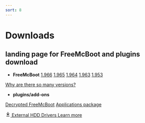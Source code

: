 ```yaml
---
sort: 8
---
```



# Downloads
## landing page for FreeMcBoot and plugins download

- __FreeMcBoot__
<a class="btn btn-outline" type="button" href="https://github.com/israpps/FreeMcBoot-Installer/releases/download/latest/FMCB-1966.7z">1.966</a>
<a class="btn btn-outline" type="button" href="https://github.com/israpps/FreeMcBoot-Installer/releases/download/latest/FMCB-1965.7z">1.965</a>
<a class="btn btn-outline" type="button" href="https://github.com/israpps/FreeMcBoot-Installer/releases/download/latest/FMCB-1964.7z">1.964</a>
<a class="btn btn-outline" type="button" href="https://github.com/israpps/FreeMcBoot-Installer/releases/download/latest/FMCB-1963.7z">1.963</a>
<a class="btn btn-outline" type="button" href="https://github.com/israpps/FreeMcBoot-Installer/releases/download/latest/FMCB-1953.7z">1.953</a>


<a class="btn btn-primary" type="button" href="https://israpps.github.io/FreeMcBoot-Installer/test/6_FAQ.html#why-are-there-so-many-versions-of-freemcboot-on-the-download-page">Why are there so many versions?</a>

<!---
<div style="margin-bottom: 100px">
  <details class="dropdown details-reset details-overlay d-inline-block">
    <summary class="btn" aria-haspopup="true">
      FreeMcBoot
      <div class="dropdown-caret"></div>
    </summary>

    <ul class="dropdown-menu dropdown-menu-se">
      <li><a class="dropdown-item" href="https://github.com/israpps/FreeMcBoot-Installer/releases/download/latest/FMCB-1966.7z">1.966</a></li>
      <li><a class="dropdown-item" href="https://github.com/israpps/FreeMcBoot-Installer/releases/download/latest/FMCB-1965.7z">1.965</a></li>
      <li><a class="dropdown-item" href="https://github.com/israpps/FreeMcBoot-Installer/releases/download/latest/FMCB-1964.7z">1.964</a></li>
      <li><a class="dropdown-item" href="https://github.com/israpps/FreeMcBoot-Installer/releases/download/latest/FMCB-1963.7z">1.963</a></li>
      <li><a class="dropdown-item" href="https://github.com/israpps/FreeMcBoot-Installer/releases/download/latest/FMCB-1953.7z">1.953</a></li>
      <li class="dropdown-divider" role="separator"></li>
      <li><a class="dropdown-item" href="https://israpps.github.io/FreeMcBoot-Installer/test/6_FAQ.html#why-are-there-so-many-versions-of-freemcboot-on-the-download-page">Why are there so many versions?</a></li>
    </ul>
  </details>
</div>
--->

- __plugins/add-ons__


<a class="btn btn-outline" type="button" href="https://github.com/israpps/FreeMcBoot-Installer/tree/master/Decrypted_FreeMcBoot">Decrypted FreeMcBoot</a>
<a class="btn btn-outline" type="button" href="https://github.com/israpps/FreeMcBoot-Installer/releases/tag/APPS">Applications package</a>

<div class="clearfix">
  <a class="btn btn-outline btn-with-count" href="https://github.com/israpps/FreeMcBoot-Installer/raw/master/1966/__Plugins/HDD-MODULES.PSU" role="button">
    <!-- <%= octicon "eye" %> -->
  <svg class="octicon" xmlns="http://www.w3.org/2000/svg" viewBox="0 0 16 16" width="16" height="16"><path fill-rule="evenodd" d="M7.47 10.78a.75.75 0 001.06 0l3.75-3.75a.75.75 0 00-1.06-1.06L8.75 8.44V1.75a.75.75 0 00-1.5 0v6.69L4.78 5.97a.75.75 0 00-1.06 1.06l3.75 3.75zM3.75 13a.75.75 0 000 1.5h8.5a.75.75 0 000-1.5h-8.5z"></path></svg>
    <span>External HDD Drivers</span>
  </a>
  <a class="social-count" href="./9_HDD_Drivers.html">Learn more</a>
</div>

